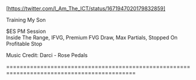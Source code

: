 [https://twitter.com/I_Am_The_ICT/status/1671947020179832859]  


Training My Son  

$ES PM Session   
Inside The Range, IFVG, Premium FVG Draw, Max Partials, Stopped On Profitable Stop  

Music Credit: Darci - Rose Pedals   

============================================================================================  
